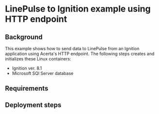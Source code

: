 # LinePulse to Ignition example using HTTP endpoint

## Background
This example shows how to send data to LinePulse from an Ignition application using Acerta's HTTP endpoint.
The following steps creates and initializes these Linux containers: 
- Ignition ver. 8.1
- Microsoft SQl Server database

## Requirements

## Deployment steps
